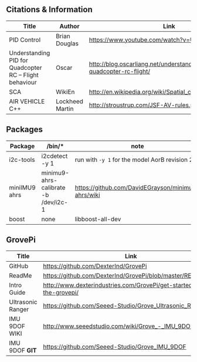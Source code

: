 Citations & Information
------------------  
Title | Author | Link  
------|-------|-----  
PID Control | Brian Douglas |https://www.youtube.com/watch?v=UR0hOmjaHp0 
Understanding PID for Quadcopter RC – Flight behaviour | Oscar | http://blog.oscarliang.net/understanding-pid-for-quadcopter-rc-flight/
SCA | WikiEn | http://en.wikipedia.org/wiki/Spatial_contextual_awareness 
AIR VEHICLE C++ |  Lockheed Martin  |  http://stroustrup.com/JSF-AV-rules.pdf


Packages
------------------  
Package | /bin/* | note  
--------------|-----|------------  
 i2c-tools  |  i2cdetect -y 1 | run with ``-y 1`` for the model AorB revision 2+  
 miniIMU9 ahrs | minimu9-ahrs-calibrate -b /dev/i2c-1  | https://github.com/DavidEGrayson/minimu9-ahrs/wiki 
 boost  | none | libboost-all-dev      

GrovePi
-----------------
Title | Link
--------------------|--------------------  
GitHub | https://github.com/DexterInd/GrovePi  
ReadMe | https://github.com/DexterInd/GrovePi/blob/master/README.md  
Intro Guide | http://www.dexterindustries.com/GrovePi/get-started-with-the-grovepi/  
Ultrasonic Ranger | https://github.com/Seeed-Studio/Grove_Ultrasonic_Ranger 
IMU 9DOF WIKI | http://www.seeedstudio.com/wiki/Grove_-_IMU_9DOF  
IMU 9DOF __GIT__ | https://github.com/Seeed-Studio/Grove_IMU_9DOF  
